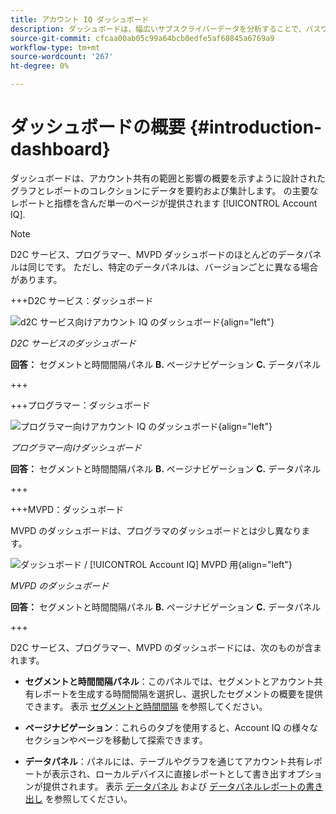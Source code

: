 ```yaml
---
title: アカウント IQ ダッシュボード
description: ダッシュボードは、幅広いサブスクライバーデータを分析することで、パスワード共有のインスタンスを特定するのに役立ちます。
source-git-commit: cfcaa00ab05c99a64bcb0edfe5af60845a6769a9
workflow-type: tm+mt
source-wordcount: '267'
ht-degree: 0%

---
```


# ダッシュボードの概要 {#introduction-dashboard}

ダッシュボードは、アカウント共有の範囲と影響の概要を示すように設計されたグラフとレポートのコレクションにデータを要約および集計します。 の主要なレポートと指標を含んだ単一のページが提供されます [!UICONTROL Account IQ].

>[!NOTE]
>
>D2C サービス、プログラマー、MVPD ダッシュボードのほとんどのデータパネルは同じです。 ただし、特定のデータパネルは、バージョンごとに異なる場合があります。

+++D2C サービス：ダッシュボード

![d2C サービス向けアカウント IQ のダッシュボード](assets/dashboard-d2c.png){align="left"}


*D2C サービスのダッシュボード*

**回答：** セグメントと時間間隔パネル **B.** ページナビゲーション **C.** データパネル

+++

+++プログラマー：ダッシュボード

![プログラマー向けアカウント IQ のダッシュボード](assets/dashboard-programr.png){align="left"}


*プログラマー向けダッシュボード*

**回答：** セグメントと時間間隔パネル **B.** ページナビゲーション **C.** データパネル

+++

+++MVPD：ダッシュボード

MVPD のダッシュボードは、プログラマのダッシュボードとは少し異なります。

![ダッシュボード / [!UICONTROL Account IQ] MVPD 用](assets/dashboard-mvpd.png){align="left"}

*MVPD のダッシュボード*

**回答：** セグメントと時間間隔パネル **B.** ページナビゲーション **C.** データパネル

+++

D2C サービス、プログラマー、MVPD のダッシュボードには、次のものが含まれます。

* **セグメントと時間間隔パネル**：このパネルでは、セグメントとアカウント共有レポートを生成する時間間隔を選択し、選択したセグメントの概要を提供できます。 表示 [セグメントと時間間隔](/help/accountiq/segments-timeinterval.md) を参照してください。

* **ページナビゲーション**：これらのタブを使用すると、Account IQ の様々なセクションやページを移動して探索できます。

* **データパネル**：パネルには、テーブルやグラフを通じてアカウント共有レポートが表示され、ローカルデバイスに直接レポートとして書き出すオプションが提供されます。 表示 [データパネル](/help/accountiq/data-panels.md) および [データパネルレポートの書き出し](/help/accountiq/export-reports.md) を参照してください。

